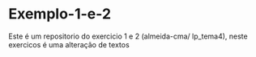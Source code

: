 # Exemplo-1-e-2
Este é um repositorio do exercicio 1 e 2 (almeida-cma/ lp_tema4), neste exercicos é uma alteração de textos
